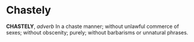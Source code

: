 # Chastely

**CHASTELY**, _adverb_ In a chaste manner; without unlawful commerce of sexes; without obscenity; purely; without barbarisms or unnatural phrases.